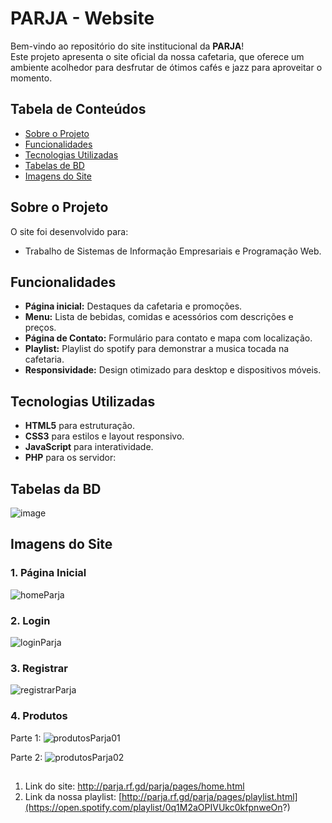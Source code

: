 
# PARJA - Website

Bem-vindo ao repositório do site institucional da **PARJA**!  
Este projeto apresenta o site oficial da nossa cafetaria, que oferece um ambiente acolhedor para desfrutar de ótimos cafés e jazz para aproveitar o momento.

## Tabela de Conteúdos

- [Sobre o Projeto](#sobre-o-projeto)
- [Funcionalidades](#funcionalidades)
- [Tecnologias Utilizadas](#tecnologias-utilizadas)
- [Tabelas de BD](#tabelas-de-bd)
- [Imagens do Site](#imagens-do-site)

## Sobre o Projeto

O site foi desenvolvido para:

- Trabalho de Sistemas de Informação Empresariais e Programação Web.

## Funcionalidades

- **Página inicial:** Destaques da cafetaria e promoções.
- **Menu:** Lista de bebidas, comidas e acessórios com descrições e preços.
- **Página de Contato:** Formulário para contato e mapa com localização.
- **Playlist:** Playlist do spotify para demonstrar a musica tocada na cafetaria.
- **Responsividade:** Design otimizado para desktop e dispositivos móveis.

## Tecnologias Utilizadas

- **HTML5** para estruturação.
- **CSS3** para estilos e layout responsivo.
- **JavaScript** para interatividade.
- **PHP** para os servidor:

## Tabelas da BD

![image](https://github.com/user-attachments/assets/7ee4fc77-dd6b-4ef3-8375-92874147c623)

## Imagens do Site

### 1. Página Inicial
![homeParja](https://github.com/user-attachments/assets/9c6f6a8b-4f4b-4ed9-9f85-4d541a209762)

### 2. Login
![loginParja](https://github.com/user-attachments/assets/656bbc28-d42a-42a7-bf95-9a62bc9a2996)

### 3. Registrar
![registrarParja](https://github.com/user-attachments/assets/8cc6168d-8ea4-4e6e-8132-e829ce297f12)

### 4. Produtos
Parte 1:
![produtosParja01](https://github.com/user-attachments/assets/cbe917a5-2c98-44a3-92b1-5451e8352254)

Parte 2:
![produtosParja02](https://github.com/user-attachments/assets/210ffcc6-3729-4153-b77d-1007280b43a5)

##
1. Link do site:
   http://parja.rf.gd/parja/pages/home.html  
2. Link da nossa playlist:
   [http://parja.rf.gd/parja/pages/playlist.html](https://open.spotify.com/playlist/0q1M2aOPIVUkc0kfpnweOn?)
